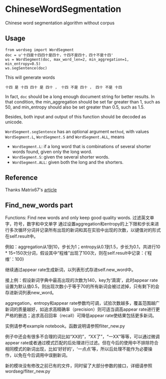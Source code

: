 # ChineseWordSegmentation
Chinese word segmentation algorithm without corpus

## Usage
```
from wordseg import WordSegment
doc = u'十四是十四四十是四十，十四不是四十，四十不是十四'
ws = WordSegment(doc, max_word_len=2, min_aggregation=1, min_entropy=0.5)
ws.segSentence(doc)
```

This will generate words

`十四 是 十四 四十 是 四十 ， 十四 不是 四十 ， 四十 不是 十四`

In fact, `doc` should be a long enough document string for better results. In that condition, the min_aggregation should be set far greater than 1, such as 50, and min_entropy should also be set greater than 0.5, such as 1.5.

Besides, both input and output of this function should be decoded as unicode.

`WordSegment.segSentence` has an optional argument `method`, with values `WordSegment.L`, `WordSegment.S` and `WordSegment.ALL`, means

+ `WordSegment.L`: if a long word that is combinations of several shorter words found, given only the long word.
+ `WordSegment.S`: given the several shorter words.
+ `WordSegment.ALL`: given both the long and the shorters.

## Reference

Thanks Matrix67's [article](http://www.matrix67.com/blog/archives/5044)

## Find_new_words part

Functions:
Find new words and only keep good quality words.
过滤英文单字，符号，数字和中文单字
通过设置aggregation和entropy的上下限和步长来进行多次循环分词并记录所有出现的新词和其在实验中出现的次数，以键值对的形式在self.result中。

例如：aggregation从1到10，步长为1；entropy从0.1到1.5，步长为0.1，共进行10 * 15=150次分词，假设其中“程维”出现了100次，则在self.result中记录：{‘程维’：100}

继续通过appear rate生成新词，以列表形式存进self.new_word中。

接上例：假设新词字典中最高出现的次数为140，key为‘滴滴’，此时appear rate设置为默认值0.5，则出现次数小于等于70的所有新词会被过滤掉，只有剩下的会存进新词列表new_word。

aggregation，entropy和appear rate参数均可调，试验次数越多，覆盖范围越广新词的质量越好，如追求高精确率（precision）则可适当调高appear rate进行更严格的删选；追求高召回率（recall）可降低appear rate使结果包括更多新词。

实例请参考example notebook。函数说明请参照fliter_new.py

例子中还会有很多不合理的词比如“XX的”，“XX了”，“一XX”等等，可以通过微调appear rate或者通过模式匹配的后处理进行过滤。但在今后的使用中不排除符合相同模式的新词出现，比如‘好好的’，‘一点点’等，所以后处理不能作为必要操作，以免在今后调用中误删新词。

新的模块没有修改之前已有的文件，同时留了大部分参数的接口，详细请参照wordseg/fliter_new.py
